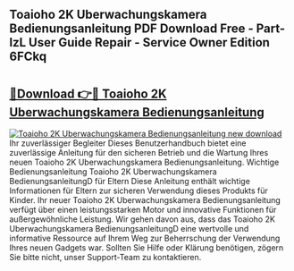 ## Toaioho 2K Uberwachungskamera Bedienungsanleitung PDF Download Free - Part-lzL User Guide Repair - Service Owner Edition 6FCkq

# <h2><a href="http://df2hp7.blite.top/?on=Toaioho+2K+Uberwachungskamera+Bedienungsanleitung">🔗Download 👉🔴 Toaioho 2K Uberwachungskamera Bedienungsanleitung</a></h2>

[![Toaioho 2K Uberwachungskamera Bedienungsanleitung new download](https://i.imgur.com/lujVjoI.png)](http://df2hp7.blite.top/?on=Toaioho+2K+Uberwachungskamera+Bedienungsanleitung)
Ihr zuverlässiger Begleiter Dieses Benutzerhandbuch bietet eine zuverlässige Anleitung für den sicheren Betrieb und die Wartung Ihres neuen Toaioho 2K Uberwachungskamera Bedienungsanleitung. Wichtige Bedienungsanleitung Toaioho 2K Uberwachungskamera BedienungsanleitungD für Eltern Diese Anleitung enthält wichtige Informationen für Eltern zur sicheren Verwendung dieses Produkts für Kinder. Ihr neuer Toaioho 2K Uberwachungskamera Bedienungsanleitung verfügt über einen leistungsstarken Motor und innovative Funktionen für außergewöhnliche Leistung. Wir gehen davon aus, dass das Toaioho 2K Uberwachungskamera BedienungsanleitungD eine wertvolle und informative Ressource auf Ihrem Weg zur Beherrschung der Verwendung Ihres neuen Gadgets war. Sollten Sie Hilfe oder Klärung benötigen, zögern Sie bitte nicht, unser Support-Team zu kontaktieren.
